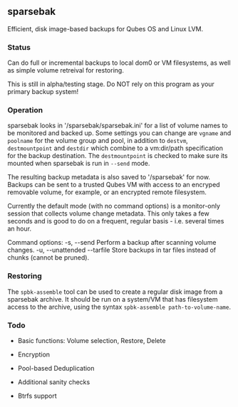 ## sparsebak

Efficient, disk image-based backups for Qubes OS and Linux LVM.

### Status

Can do full or incremental backups to local dom0 or VM filesystems, as well as
simple volume retreival for restoring.

This is still in alpha/testing stage. Do NOT rely on this program as your primary backup system!

### Operation

sparsebak looks in '/sparsebak/sparsebak.ini' for a list of volume names to
be monitored and backed up. Some settings you can change are `vgname` and `poolname`
for the volume group and pool, in addition to `destvm`, `destmountpoint` and `destdir`
which combine to a vm:dir/path specification for the backup destination. The
`destmountpoint` is checked to make sure its mounted when sparsebak is run in `--send` mode.

The resulting backup metadata is also saved to '/sparsebak' for now. Backups
can be sent to a trusted Qubes VM with access to an
encryped removable volume, for example, or an encrypted remote filesystem.

Currently the default mode (with no command options) is a monitor-only session
that collects volume change metadata. This only takes a few seconds and is good
to do on a frequent, regular basis - i.e. several times an hour.

Command options:
  -s, --send	Perform a backup after scanning volume changes.
  -u, --unattended
  --tarfile	Store backups in tar files instead of chunks (cannot be pruned).

### Restoring

The `spbk-assemble` tool can be used to create a regular disk image from a
sparsebak archive. It should be run on a system/VM that has filesystem access
to the archive, using the syntax `spbk-assemble path-to-volume-name`.

### Todo

* Basic functions: Volume selection, Restore, Delete

* Encryption

* Pool-based Deduplication

* Additional sanity checks

* Btrfs support
